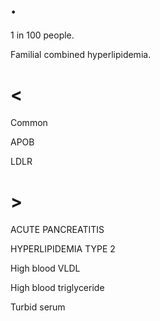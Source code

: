 # .

1 in 100 people.

Familial combined hyperlipidemia.

# <

Common

APOB

LDLR

# >

ACUTE PANCREATITIS

HYPERLIPIDEMIA TYPE 2

High blood VLDL

High blood triglyceride

Turbid serum
